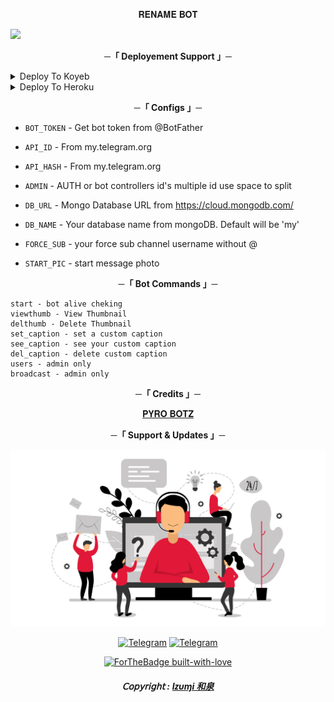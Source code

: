<p align="center"> 𝐑𝐄𝐍𝐀𝐌𝐄 𝐁𝐎𝐓 </p>

<img src="https://telegra.ph/file/0dd8229f7fb7da518aab0.jpg">

<p align="center"><b>
    ─「 Deployement Support 」─
</p></b>

<details><summary>Deploy To Koyeb</summary>
<p>
<br>                 
<a href="https://app.koyeb.com/deploy?type=git&repository=github.com/Al3x-GitHub/Renamerbot&branch=main&name=renamerbot">
  <img src="https://www.koyeb.com/static/images/deploy/button.svg" alt="Deploy">
</a>
</p>
</details>
<details><summary>Deploy To Heroku</summary>
<p>
<br>
<a href="https://heroku.com/deploy?template=https://github.com/Al3x-GitHub/Renamerbot">
  <img src="https://www.herokucdn.com/deploy/button.svg" alt="Deploy">
</a>
</p>
</details>



<p align="center"><b>
    ─「 Configs 」─
</p></b>

* `BOT_TOKEN`  - Get bot token from @BotFather

* `API_ID` - From my.telegram.org 

* `API_HASH` - From my.telegram.org 

* `ADMIN` - AUTH or bot controllers id's multiple id use space to split 

* `DB_URL`  - Mongo Database URL from https://cloud.mongodb.com/

* `DB_NAME`  - Your database name from mongoDB. Default will be 'my'

* `FORCE_SUB` - your force sub channel username without @ 

* `START_PIC` - start message photo


<p align="center"><b>
    ─「 Bot Commands 」─
</p></b>

```
start - bot alive cheking
viewthumb - View Thumbnail
delthumb - Delete Thumbnail
set_caption - set a custom caption
see_caption - see your custom caption
del_caption - delete custom caption
users - admin only
broadcast - admin only
```

<div align="center"><b>
     ─「 Credits 」─
</b>

<a href="https://github.com/TEAM-PYRO-BOTZ/PYRO-RENAME-BOT">𝐏𝐘𝐑𝐎 𝐁𝐎𝐓𝐙</a>

</div>

<p align="center"><b>
    ─「 Support & Updates 」─
</p></b>
<div align="center">

![Support Cover](https://github.com/AL3X-Github/Resources/blob/main/Photos/Support.png)

</div>

<div align="center">


[![Telegram](https://img.shields.io/badge/Group-%232C3454?style=for-the-badge&logo=telegram&logoColor=white)](https://telegram.dog/MaximXGroup) [![Telegram](https://img.shields.io/badge/Channel-%232C3454?style=for-the-badge&logo=telegram&logoColor=white)](https://telegram.dog/MaximXChannels)

[![ForTheBadge built-with-love](http://ForTheBadge.com/images/badges/built-with-love.svg)](https://github.com/AL3X-Github)

<h6>

**𝖢𝗈𝗉𝗒𝗋𝗂𝗀𝗁𝗍 :** [**Iᴢυɱi 和泉**](https://telegram.dog/MaximXRobot) 

</h6>
</div>

